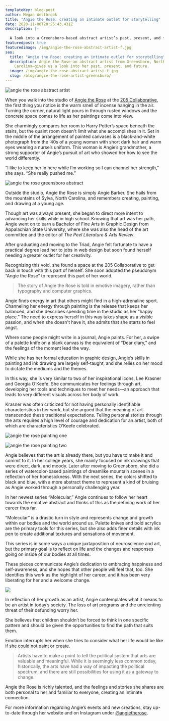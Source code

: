 ```yaml
---
templateKey: blog-post
author: Megan Westbrook
title: "Angie the Rose: creating an intimate outlet for storytelling"
date: 2020-11-08T20:25:43.431Z
description: |-
  
  A look into a Greensboro-based abstract artist’s past, present, and future. 
featuredpost: true
featuredimage: /img/angie-the-rose-abstract-artist-f.jpg
seo:
  title: "Angie the Rose: creating an intimate outlet for storytelling"
  description: Angie the Rose—an abstract artist from Greensboro, North
    Carolina—gives us a look into her past, present, and future.
  image: /img/angie-the-rose-abstract-artist-f.jpg
  slug: /blog/angie-the-rose-artist-greensboro/
---
```

![angie the rose abstract artist](/img/angie-the-rose-abstract-artist-f.jpg "angie the rose abstract artist")

When you walk into the studio of [Angie the Rose](https://www.angietherose.com/) at the [205 Collaborative](https://www.205collaborative.org/), the first thing you notice is the warm smell of incense hanging in the air. Turning the corner, natural light pours in through rusted windows and the concrete space comes to life as her paintings come into view.

She charmingly compares her room to Harry Potter’s space beneath the stairs, but the quaint room doesn't limit what she accomplishes in it. Set in the middle of the arrangement of painted canvases is a black-and-white photograph from the ‘40s of a young woman with short dark hair and warm eyes wearing a nurse’s uniform. This woman is Angie’s grandmother, a strong supporter of Angie’s pursuit of art who showed her how to see the world differently. 

“I like to keep her in here while I’m working so I can channel her strength,” she says. “She really pushed me.”

![angie the rose greensboro abstract](/img/angie-the-rose-greensboro-abstract.jpg "angie the rose greensboro abstract")

Outside the studio, Angie the Rose is simply Angie Barker. She hails from the mountains of Sylva, North Carolina, and remembers creating, painting, and drawing at a young age. 

Though art was always present, she began to direct more intent to advancing her skills while in high school. Knowing that art was her path, Angie went on to earn a Bachelor of Fine Arts in Graphic Design from Appalachian State University, where she was also the head of the art committee and the editor of *The Peel Literature & Arts Review*.

After graduating and moving to the Triad, Angie felt fortunate to have a practical degree lead her to jobs in web design but soon found herself needing a greater outlet for her creativity.

Recognizing this void, she found a space at the 205 Collaborative to get back in touch with this part of herself. She soon adopted the pseudonym “Angie the Rose” to represent this part of her world.

> The story of Angie the Rose is told in emotive imagery, rather than typography and computer graphics.

Angie finds energy in art that others might find in a high-adrenaline sport. Channeling her energy through painting is the release that keeps her balanced, and she describes spending time in the studio as her “happy place.” The need to express herself in this way takes shape as a visible passion, and when she doesn't have it, she admits that she starts to feel angst. 

Where some people might write in a journal, Angie paints. For her, a swipe of a palette knife on a blank canvas is the equivalent of “Dear diary,” and the feelings of the moment lead the way. 

While she has her formal education in graphic design, Angie’s skills in painting and ink drawing are largely self-taught, and she relies on her mood to dictate the mediums and the themes.

In this way, she is very similar to two of her inspirational icons, Lee Krasner and Georgia O’Keefe. She communicates her feelings through art, developing her tools and techniques to meet her needs—an approach that leads to very different visuals across her body of work. 

Krasner was often criticized for not having personally identifiable characteristics in her work, but she argued that the meaning of art transcended these traditional expectations. Telling personal stories through the arts requires a high level of courage and dedication for an artist, both of which are characteristics O’Keefe celebrated.

![angie the rose painting one](/img/angie-the-rose-painting-one.jpg "angie the rose painting one")

![angie the rose painting two](/img/angie-the-rose-painting-three.jpg "angie the rose painting two")

Angie believes that the art is already there, but you have to make it and commit to it. In her college years, she mainly focused on ink drawings that were direct, dark, and moody. Later after moving to Greensboro, she did a series of watercolor-based paintings of dreamlike mountain scenes in a reflection of her homesickness. With the next series, the colors shifted to black and blue, with a more abstract theme to represent a kind of bruising as Angie worked through a personally challenging year.

In her newest series “Molecular,” Angie continues to follow her heart towards the emotive abstract and thinks of this as the defining work of her career thus far. 

“Molecular” is a drastic turn in style and represents change and growth within our bodies and the world around us. Palette knives and bold acrylics are the primary tools for this series, but she also adds finer details with ink pen to create additional textures and sensations of movement. 

This series is in some ways a unique juxtaposition of neuroscience and art, but the primary goal is to reflect on life and the changes and responses going on inside of our bodies at all times. 

These pieces communicate Angie’s dedication to embracing happiness and self-awareness, and she hopes that other people will feel that, too. She identifies this work as the highlight of her career, and it has been very liberating for her and a welcome change.

![](/img/angie-the-rose-greensboro-artist.jpg)

In reflection of her growth as an artist, Angie contemplates what it means to be an artist in today’s society. The loss of art programs and the unrelenting threat of their defunding worry her. 

She believes that children shouldn’t be forced to think in one specific pattern and should be given the opportunities to find the path that suits them. 

Emotion interrupts her when she tries to consider what her life would be like if she could not paint or create.

> Artists have to make a point to tell the political system that arts are valuable and meaningful. While it is seemingly less common today, historically, the arts have had a way of impacting the political spectrum, and there are still possibilities for using it as a gateway to change.

Angie the Rose is richly talented, and the feelings and stories she shares are both personal to her and familiar to everyone, creating an intimate connection. 

For more information regarding Angie’s events and new creations, stay up-to-date through her website and on Instagram under [@angietherose](https://www.instagram.com/angietherose/?hl=en).